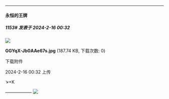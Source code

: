 
*****

####  永恒的王牌  
##### 1153#       发表于 2024-2-16 00:32

<img src="https://img.saraba1st.com/forum/202402/16/003206s0u0qtrssscznffc.jpg" referrerpolicy="no-referrer">

<strong>GGYqX-Jb0AAe67s.jpg</strong> (187.74 KB, 下载次数: 0)

下载附件

2024-2-16 00:32 上传

↘+K

——————
<img src="https://static.saraba1st.com/image/smiley/face2017/037.png" referrerpolicy="no-referrer">


